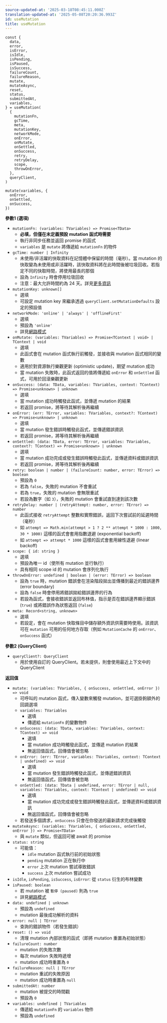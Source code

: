 ```yaml
---
source-updated-at: '2025-03-18T08:45:11.000Z'
translation-updated-at: '2025-05-08T20:20:36.993Z'
id: useMutation
title: useMutation
---
```


```tsx
const {
  data,
  error,
  isError,
  isIdle,
  isPending,
  isPaused,
  isSuccess,
  failureCount,
  failureReason,
  mutate,
  mutateAsync,
  reset,
  status,
  submittedAt,
  variables,
} = useMutation(
  {
    mutationFn,
    gcTime,
    meta,
    mutationKey,
    networkMode,
    onError,
    onMutate,
    onSettled,
    onSuccess,
    retry,
    retryDelay,
    scope,
    throwOnError,
  },
  queryClient,
)

mutate(variables, {
  onError,
  onSettled,
  onSuccess,
})
```

**參數1 (選項)**

- `mutationFn: (variables: TVariables) => Promise<TData>`
  - **必填，但僅在未定義預設 mutation 函式時需要**
  - 執行非同步任務並返回 promise 的函式
  - `variables` 是 `mutate` 將傳遞給 `mutationFn` 的物件
- `gcTime: number | Infinity`
  - 未使用/非活躍的快取資料在記憶體中保留的時間（毫秒）。當 mutation 的快取變為未使用或非活躍時，該快取資料將在此時間後被垃圾回收。若指定不同的快取時間，將使用最長的那個
  - 設為 `Infinity` 時會停用垃圾回收
  - 注意：最大允許時間約為 24 天。詳見[更多資訊](https://developer.mozilla.org/en-US/docs/Web/API/setTimeout#maximum_delay_value)
- `mutationKey: unknown[]`
  - 選填
  - 可設定 mutation key 來繼承透過 `queryClient.setMutationDefaults` 設定的預設值
- `networkMode: 'online' | 'always' | 'offlineFirst'`
  - 選填
  - 預設為 `'online'`
  - 詳見[網路模式](../guides/network-mode.md)
- `onMutate: (variables: TVariables) => Promise<TContext | void> | TContext | void`
  - 選填
  - 此函式會在 mutation 函式執行前觸發，並接收與 mutation 函式相同的變數
  - 適用於對資源執行樂觀更新 (optimistic update)，期望 mutation 成功
  - 當 mutation 失敗時，此函式返回的值將傳遞給 `onError` 和 `onSettled` 函式，可用於回滾樂觀更新
- `onSuccess: (data: TData, variables: TVariables, context: TContext) => Promise<unknown> | unknown`
  - 選填
  - 當 mutation 成功時觸發此函式，並傳遞 mutation 的結果
  - 若返回 promise，將等待其解析後再繼續
- `onError: (err: TError, variables: TVariables, context?: TContext) => Promise<unknown> | unknown`
  - 選填
  - 當 mutation 發生錯誤時觸發此函式，並傳遞錯誤資訊
  - 若返回 promise，將等待其解析後再繼續
- `onSettled: (data: TData, error: TError, variables: TVariables, context?: TContext) => Promise<unknown> | unknown`
  - 選填
  - 當 mutation 成功完成或發生錯誤時觸發此函式，並傳遞資料或錯誤資訊
  - 若返回 promise，將等待其解析後再繼續
- `retry: boolean | number | (failureCount: number, error: TError) => boolean`
  - 預設為 `0`
  - 若為 `false`，失敗的 mutation 不會重試
  - 若為 `true`，失敗的 mutation 會無限重試
  - 若設為數字（如 `3`），失敗的 mutation 會重試直到達到該次數
- `retryDelay: number | (retryAttempt: number, error: TError) => number`
  - 此函式接收 `retryAttempt` 整數和實際錯誤，返回下次嘗試前的延遲時間（毫秒）
  - 如 `attempt => Math.min(attempt > 1 ? 2 ** attempt * 1000 : 1000, 30 * 1000)` 這樣的函式會套用指數退避 (exponential backoff)
  - 如 `attempt => attempt * 1000` 這樣的函式會套用線性退避 (linear backoff)
- `scope: { id: string }`
  - 選填
  - 預設為唯一 id（使所有 mutation 並行執行）
  - 具有相同 scope id 的 mutation 會序列化執行
- `throwOnError: undefined | boolean | (error: TError) => boolean`
  - 設為 `true` 時，mutation 錯誤會在渲染階段拋出並傳播到最近的錯誤邊界 (error boundary)
  - 設為 `false` 時會停用將錯誤拋給錯誤邊界的行為
  - 若設為函式，會接收錯誤並返回布林值，指示是否在錯誤邊界顯示錯誤 (`true`) 或將錯誤作為狀態返回 (`false`)
- `meta: Record<string, unknown>`
  - 選填
  - 若設定，會在 mutation 快取條目中儲存額外資訊供需要時使用。該資訊可在 `mutation` 可用的任何地方存取（例如 `MutationCache` 的 `onError`、`onSuccess` 函式）

**參數2 (QueryClient)**

- `queryClient?: QueryClient`
  - 用於使用自訂的 QueryClient。若未提供，則會使用最近上下文中的 QueryClient

**返回值**

- `mutate: (variables: TVariables, { onSuccess, onSettled, onError }) => void`
  - 可呼叫的 mutation 函式，傳入變數來觸發 mutation，並可選掛鉤額外的回調選項
  - `variables: TVariables`
    - 選填
    - 傳遞給 `mutationFn` 的變數物件
  - `onSuccess: (data: TData, variables: TVariables, context: TContext) => void`
    - 選填
    - 當 mutation 成功時觸發此函式，並傳遞 mutation 的結果
    - 無返回值函式，回傳值會被忽略
  - `onError: (err: TError, variables: TVariables, context: TContext | undefined) => void`
    - 選填
    - 當 mutation 發生錯誤時觸發此函式，並傳遞錯誤資訊
    - 無返回值函式，回傳值會被忽略
  - `onSettled: (data: TData | undefined, error: TError | null, variables: TVariables, context: TContext | undefined) => void`
    - 選填
    - 當 mutation 成功完成或發生錯誤時觸發此函式，並傳遞資料或錯誤資訊
    - 無返回值函式，回傳值會被忽略
  - 若發送多個請求，`onSuccess` 只會在你發送的最新請求完成後觸發
- `mutateAsync: (variables: TVariables, { onSuccess, onSettled, onError }) => Promise<TData>`
  - 與 `mutate` 類似，但返回可被 await 的 promise
- `status: string`
  - 可能值：
    - `idle` mutation 函式執行前的初始狀態
    - `pending` mutation 正在執行中
    - `error` 上次 mutation 嘗試導致錯誤
    - `success` 上次 mutation 嘗試成功
- `isIdle`, `isPending`, `isSuccess`, `isError`: 從 `status` 衍生的布林變數
- `isPaused: boolean`
  - 若 mutation 被 `暫停 (paused)` 則為 `true`
  - 詳見[網路模式](../guides/network-mode.md)
- `data: undefined | unknown`
  - 預設為 `undefined`
  - mutation 最後成功解析的資料
- `error: null | TError`
  - 查詢的錯誤物件（若發生錯誤）
- `reset: () => void`
  - 清理 mutation 內部狀態的函式（即將 mutation 重置為初始狀態）
- `failureCount: number`
  - mutation 的失敗次數
  - 每次 mutation 失敗時遞增
  - mutation 成功時重置為 `0`
- `failureReason: null | TError`
  - mutation 重試的失敗原因
  - mutation 成功時重置為 `null`
- `submittedAt: number`
  - mutation 被提交的時間戳
  - 預設為 `0`
- `variables: undefined | TVariables`
  - 傳遞給 `mutationFn` 的 `variables` 物件
  - 預設為 `undefined`
